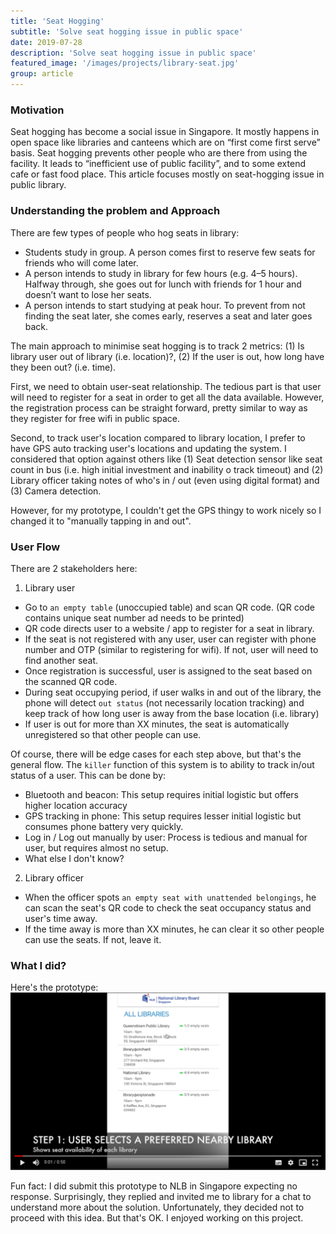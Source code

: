 ```yaml
---
title: 'Seat Hogging'
subtitle: 'Solve seat hogging issue in public space'
date: 2019-07-28
description: 'Solve seat hogging issue in public space'
featured_image: '/images/projects/library-seat.jpg'
group: article
---
```

### Motivation
Seat hogging has become a social issue in Singapore. It mostly happens in open space like libraries and canteens which are on “first come first serve” basis. Seat hogging prevents other people who are there from using the facility. It leads to “inefficient use of public facility”, and to some extend cafe or fast food place. This article focuses mostly on seat-hogging issue in public library.

### Understanding the problem and Approach
There are few types of people who hog seats in library:
- Students study in group. A person comes first to reserve few seats for friends who will come later.
- A person intends to study in library for few hours (e.g. 4–5 hours). Halfway through, she goes out for lunch with friends for 1 hour and doesn’t want to lose her seats.
- A person intends to start studying at peak hour. To prevent from not finding the seat later, she comes early, reserves a seat and later goes back.

The main approach to minimise seat hogging is to track 2 metrics: (1) Is library user out of library (i.e. location)?, (2) If the user is out, how long have they been out? (i.e. time).

First, we need to obtain user-seat relationship. The tedious part is that user will need to register for a seat in order to get all the data available. However, the registration process can be straight forward, pretty similar to way as they register for free wifi in public space.

Second, to track user's location compared to library location, I prefer to have GPS auto tracking user's locations and updating the system. I considered that option against others like (1) Seat detection sensor like seat count in bus (i.e. high initial investment and inability o track timeout) and (2) Library officer taking notes of who's in / out (even using digital format) and (3) Camera detection.

However, for my prototype, I couldn't get the GPS thingy to work nicely so I changed it to "manually tapping in and out".

### User Flow
There are 2 stakeholders here:

1. Library user
- Go to `an empty table` (unoccupied table) and scan QR code. (QR code contains unique seat number ad needs to be printed)
- QR code directs user to a website / app to register for a seat in library.
- If the seat is not registered with any user, user can register with phone number and OTP (similar to registering for wifi). If not, user will need to find another seat.
- Once registration is successful, user is assigned to the seat based on the scanned QR code.
- During seat occupying period, if user walks in and out of the library, the phone will detect `out status` (not necessarily location tracking) and keep track of how long user is away from the base location (i.e. library)
- If user is out for more than XX minutes, the seat is automatically unregistered so that other people can use.

Of course, there will be edge cases for each step above, but that's the general flow. The `killer` function of this system is to ability to track in/out status of a user. This can be done by:
- Bluetooth and beacon: This setup requires initial logistic but offers higher location accuracy
- GPS tracking in phone: This setup requires lesser initial logistic but consumes phone battery very quickly.
- Log in / Log out manually by user: Process is tedious and manual for user, but requires almost no setup.
- What else I don't know?

2. Library officer
- When the officer spots `an empty seat with unattended belongings`, he can scan the seat's QR code to check the seat occupancy status and user's time away.
- If the time away is more than XX minutes, he can clear it so other people can use the seats. If not, leave it.

### What I did?
Here's the prototype:
[![](/images/projects/library-seat-2.png)](https://drive.google.com/file/d/1YFOiVqJ-lVX4lrwmGXj5N8i1nbxUNkVF/view?usp=sharing)

Fun fact: I did submit this prototype to NLB in Singapore expecting no response. Surprisingly, they replied and invited me to library for a chat to understand more about the solution. Unfortunately, they decided not to proceed with this idea. But that's OK. I enjoyed working on this project.
